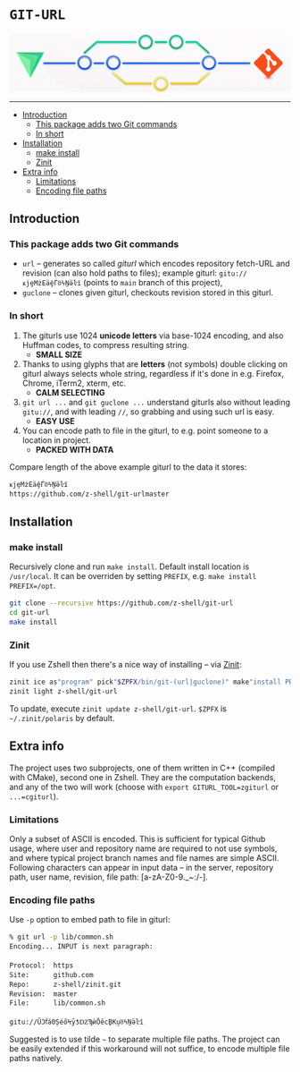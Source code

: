 # `GIT-URL`

<p align="center">
<a href="https://github.com/z-shell/git-url">
<img src="https://github.com/z-shell/git-url/raw/images/z-git-url.png"/>
</a>
</p>

---

<!-- START doctoc generated TOC please keep comment here to allow auto update -->
<!-- DON'T EDIT THIS SECTION, INSTEAD RE-RUN doctoc TO UPDATE -->

- [Introduction](#introduction)
  - [This package adds two Git commands](#this-package-adds-two-git-commands)
  - [In short](#in-short)
- [Installation](#installation)
  - [make install](#make-install)
  - [Zinit](#zinit)
- [Extra info](#extra-info)
  - [Limitations](#limitations)
  - [Encoding file paths](#encoding-file-paths)

<!-- END doctoc generated TOC please keep comment here to allow auto update -->

## Introduction

### This package adds two Git commands

- `url` – generates so called _giturl_ which encodes repository fetch-URL and revision
  (can also hold paths to files); example giturl: `gitu://ҝjȩMżEäḝЃȣϟṈӛŀї` (points to `main` branch of this project),
- `guclone` – clones given giturl, checkouts revision stored in this giturl.

### In short

1. The giturls use 1024 **unicode letters** via base-1024 encoding, and also Huffman codes, to compress resulting string.
   - **SMALL SIZE**
2. Thanks to using glyphs that are **letters** (not symbols) double clicking on giturl always selects whole string, regardless if it's done in e.g. Firefox, Chrome, iTerm2, xterm, etc.
   - **CALM SELECTING**
3. `git url ...` and `git guclone ...` understand giturls also without leading `gitu://`, and with leading `//`, so grabbing and using such url is easy.
   - **EASY USE**
4. You can encode path to file in the giturl, to e.g. point someone to a location in project.
   - **PACKED WITH DATA**

Compare length of the above example giturl to the data it stores:

```zsh
ҝjȩMżEäḝЃȣϟṈӛŀї
https://github.com/z-shell/git-urlmaster
```

## Installation

### make install

Recursively clone and run `make install`. Default install location is `/usr/local`. It can be overriden by setting `PREFIX`, e.g. `make install PREFIX=/opt`.

```zsh
git clone --recursive https://github.com/z-shell/git-url
cd git-url
make install
```

### Zinit

If you use Zshell then there's a nice way of installing – via [Zinit](https://github.com/z-shell/zinit):

```zsh
zinit ice as"program" pick"$ZPFX/bin/git-(url|guclone)" make"install PREFIX=$ZPFX"
zinit light z-shell/git-url
```

To update, execute `zinit update z-shell/git-url`. `$ZPFX` is `~/.zinit/polaris` by default.

## Extra info

The project uses two subprojects, one of them written in C++ (compiled with CMake), second one in Zshell.
They are the computation backends, and any of the two will work (choose with `export GITURL_TOOL=zgiturl` or `...=cgiturl`).

### Limitations

Only a subset of ASCII is encoded. This is sufficient for typical Github usage, where user and
repository name are required to not use symbols, and where typical project branch names and
file names are simple ASCII. Following characters can appear in input data – in the server,
repository path, user name, revision, file path: [a-zA-Z0-9._~:/-].

### Encoding file paths

Use `-p` option to embed path to file in giturl:

```zsh
% git url -p lib/common.sh
Encoding... INPUT is next paragraph:

Protocol:  https
Site:      github.com
Repo:      z-shell/zinit.git
Revision:  master
File:      lib/common.sh

gitu://ŬϽẝá0ȘéőϞȳƾǱϠѝŌěcḆΚṳȣϟṈӛŀї
```

Suggested is to use tilde `~` to separate multiple file paths. The project can be easily
extended if this workaround will not suffice, to encode multiple file paths natively.

